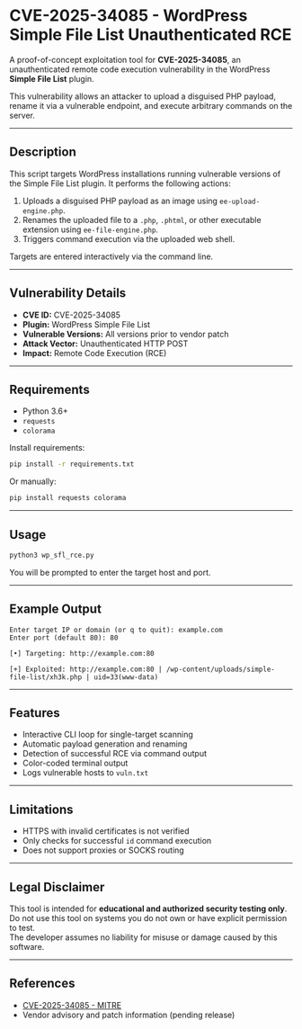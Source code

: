 # CVE-2025-34085 - WordPress Simple File List Unauthenticated RCE

A proof-of-concept exploitation tool for **CVE-2025-34085**, an unauthenticated remote code execution vulnerability in the WordPress **Simple File List** plugin.

This vulnerability allows an attacker to upload a disguised PHP payload, rename it via a vulnerable endpoint, and execute arbitrary commands on the server.

---

## Description

This script targets WordPress installations running vulnerable versions of the Simple File List plugin. It performs the following actions:

1. Uploads a disguised PHP payload as an image using `ee-upload-engine.php`.
2. Renames the uploaded file to a `.php`, `.phtml`, or other executable extension using `ee-file-engine.php`.
3. Triggers command execution via the uploaded web shell.

Targets are entered interactively via the command line.

---

## Vulnerability Details

- **CVE ID:** CVE-2025-34085  
- **Plugin:** WordPress Simple File List  
- **Vulnerable Versions:** All versions prior to vendor patch  
- **Attack Vector:** Unauthenticated HTTP POST  
- **Impact:** Remote Code Execution (RCE)

---

## Requirements

- Python 3.6+
- `requests`
- `colorama`

Install requirements:

```bash
pip install -r requirements.txt
```

Or manually:

```bash
pip install requests colorama
```

---

## Usage

```bash
python3 wp_sfl_rce.py
```

You will be prompted to enter the target host and port.

---

## Example Output

```
Enter target IP or domain (or q to quit): example.com
Enter port (default 80): 80

[•] Targeting: http://example.com:80

[+] Exploited: http://example.com:80 | /wp-content/uploads/simple-file-list/xh3k.php | uid=33(www-data)
```

---

## Features

- Interactive CLI loop for single-target scanning
- Automatic payload generation and renaming
- Detection of successful RCE via command output
- Color-coded terminal output
- Logs vulnerable hosts to `vuln.txt`

---

## Limitations

- HTTPS with invalid certificates is not verified
- Only checks for successful `id` command execution
- Does not support proxies or SOCKS routing

---

## Legal Disclaimer

This tool is intended for **educational and authorized security testing only**.  
Do not use this tool on systems you do not own or have explicit permission to test.  
The developer assumes no liability for misuse or damage caused by this software.

---

## References

- [CVE-2025-34085 - MITRE](https://cve.mitre.org/cgi-bin/cvename.cgi?name=CVE-2025-34085)
- Vendor advisory and patch information (pending release)
